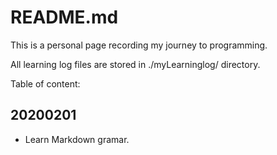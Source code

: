 # README.md 
This is a personal page recording my journey to programming.

All learning log files are stored in ./myLearninglog/ directory.   

Table of content:
## 20200201
- Learn Markdown gramar.
